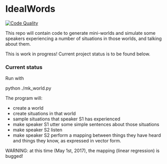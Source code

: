 # IdealWords
[![Code Quality][quality-image]][quality-url]


This repo will contain code to generate mini-worlds and simulate some speakers
experiencing a number of situations in those worlds, and talking about them.

This is work in progress! Current project status is to be found below.

### Current status

Run with

python ./mk_world.py

The program will:

*    create a world
*    create situations in that world
*    sample situations that speaker S1 has experienced
*    make speaker S1 utter some simple sentences about those situations
*    make speaker S2 listen
*    make speaker S2 perform a mapping between things they have heard and things they know, as expressed in vector form.

WARNING: at this time (May 1st, 2017), the mapping (linear regression) is bugged!

[quality-image]:https://img.shields.io/codeclimate/github/minimalparts/IdealWords.svg?style=flat-square
[quality-url]:https://codeclimate.com/github/minimalparts/IdealWords
